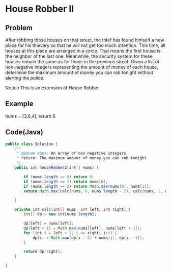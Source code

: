 House Robber II
===

## Problem

After robbing those houses on that street, the thief has found himself a new place for his thievery so that he will not get too much attention. This time, all houses at this place are arranged in a circle. That means the first house is the neighbor of the last one. Meanwhile, the security system for these houses remain the same as for those in the previous street.
Given a list of non-negative integers representing the amount of money of each house, determine the maximum amount of money you can rob tonight without alerting the police.

 Notice
This is an extension of House Robber.



## Example

nums = [3,6,4], return 6

Code(Java)
----------

```java
public class Solution {
    /**
     * @param nums: An array of non-negative integers.
     * return: The maximum amount of money you can rob tonight
     */
    public int houseRobber2(int[] nums) {

        if (nums.length == 0) return 0;
        if (nums.length == 1) return nums[0];
        if (nums.length == 2) return Math.max(nums[0], nums[1]);
        return Math.max(calc(nums, 0, nums.length - 2), calc(nums, 1, nums.length - 1));

    }

    private int calc(int[] nums, int left, int right) {
        int[] dp = new int[nums.length];

        dp[left] = nums[left];
        dp[left + 1] = Math.max(nums[left], nums[left + 1]);
        for (int i = left + 2; i <= right; i++) {
            dp[i] = Math.max(dp[i - 2] + nums[i], dp[i - 1]);
        }

        return dp[right];
    }

}
```